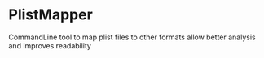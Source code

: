 # PlistMapper
CommandLine tool to map plist files to other formats allow better analysis and improves readability
